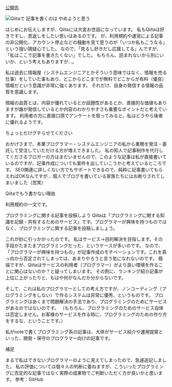 [公開先](https://note.com/nomuragoro/n/ndc77430d723c)

![Qiitaで 記事を書くのは やめようと思う](https://user-images.githubusercontent.com/15845907/88916405-faa5ed80-d2a0-11ea-92a5-f7150671a0a0.png)

はじめにお伝えしますが、Qiitaには大変お世話になっています。
私もQiitaは好きですし、恩返しをしたい思いはあるのです。
が、利用規約や運営による記事の非公開化、アカウント停止などの騒動を見て思うのが「いつか私もこうなる」という強い猜疑心でした。
なので、「見るし好きだし応援してる」んですが、「私はここで記事を書きたくない」でした。
もちろん、読まれないから別にいいか、という考えもありますが…。

私は過去に情報屋（システムエンジニアとかそういう意味ではなく、情報を売る仕事）をしていた事もあり、どこからどこまでが無料でどこからが有料（優良）情報だという意識が非常に強くあります。
それだけ、自身の発信する情報の品質を意識します。

情報の品質とは、内容が優れているとか話題性があるとか、直接的な価値もありますが誰が発信しているとか内容のわかりやすさも重要なポイントだと考えています。
利用者の方に直接口頭でアンケートを取ってみると、私はどうやら後者に優れるようです。

ちょっとだけグチらせてください

おかげさまで、本業プログラマー・システムエンジニアの私から業務を発注・委託して受注していただける方が増えてきました。
私の知人で記事制作を代行してくださるブロガーの方はまだいませんので、このような記事は私が直接書いているのですが、記事作成についても案件を出していこうかと考えているところです。
SEO関連に詳しくない方でもサポートできるので、純粋に記事書いてもらえればOKなんですが…
個人でブログを書いている家族たちにはお断りされてしまいました（苦笑）

Qiitaでもう書かない理由

利用規約の一文です。

プログラミングに関する記事を投稿しよう
Qiitaは「プログラミングに関する知識を記録・共有するためのサービス」です。プログラマーが興味を持つものではなく、プログラミングに関する記事を投稿しましょう。

これが妙に引っかかったのです。
私はサービス→目的解決を目指します。その手段がたまたまプログラミングだった、というケースが多いのです。
なので、「プログラマーが興味を持つもの」が記事作成のモチベーションです。これを真っ向から否定されてしまっては、あまりやろうと言う気になれないのです。
極端ですが、Qiitaはサービスの利用者（プログラマー）がより良い環境を作ることに関心はないのか？と疑ってしまいます。
その割に、ランキング紹介記事が上位に上がったりと、もはや何がなんだか分からないです。

そして、これは私のプログラマーとしての考え方ですが、ノンコーディング（プログラミングをしない）で作るシステムは非常に優秀、というものです。
プログラミングはあくまで問題解決の手法であり、プログラミングのためにサービスがあるのではないのです。
（もちろん、プログラミングのためのサービス自体は否定しません。お客様のサービスを作る時に、プログラミングのための作り方をするな、ということです。）

私がnoteで書くプログラミング系の記事は、大体がサービス紹介や運用提案といった、開発・保守のプログラマー向けの記事です。

補足

まるで私はできないプログラマーのように見えてしまったので、急遽追記しました。
私の評価については個々人の判断に委ねますが、こういったプログラミングに否定的な記事ではなく実際の成果物でご判断いただく方が良いかと思います。
参考：GitHub
